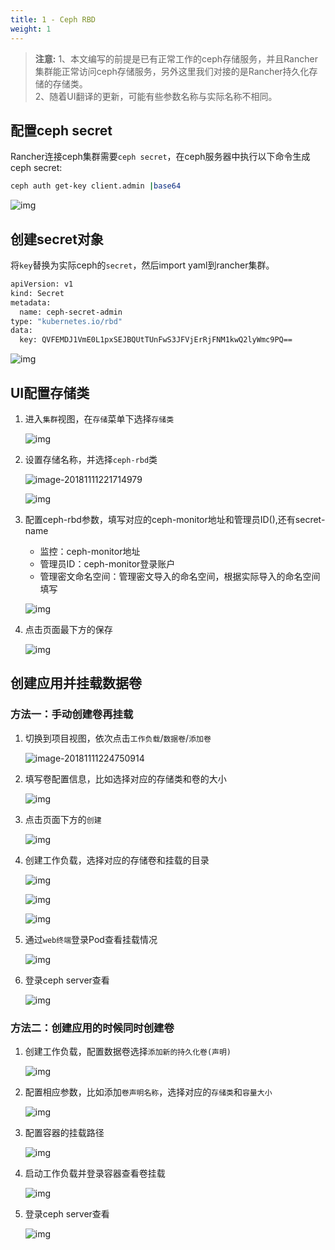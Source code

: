 ```yaml
---
title: 1 - Ceph RBD
weight: 1
---
```


>**注意:** 1、本文编写的前提是已有正常工作的ceph存储服务，并且Rancher集群能正常访问ceph存储服务，另外这里我们对接的是Rancher持久化存储的存储类。\
>2、随着UI翻译的更新，可能有些参数名称与实际名称不相同。

## 配置ceph secret

Rancher连接ceph集群需要`ceph secret`，在ceph服务器中执行以下命令生成ceph secret:

```bash
ceph auth get-key client.admin |base64
```

![img](_index.assets/clip_image002.png)

## 创建secret对象

将`key`替换为实际ceph的`secret`，然后import yaml到rancher集群。

```bash
apiVersion: v1
kind: Secret
metadata:
  name: ceph-secret-admin
type: "kubernetes.io/rbd"
data:
  key: QVFEMDJ1VmE0L1pxSEJBQUtTUnFwS3JFVjErRjFNM1kwQ2lyWmc9PQ==
```

![img](_index.assets/clip_image003.png)

## UI配置存储类

1. 进入`集群`视图，在`存储`菜单下选择`存储类`

    ![img](_index.assets/clip_image004.png)

2. 设置存储名称，并选择`ceph-rbd`类

    ![image-20181111221714979](_index.assets/image-20181111221714979.png)

    ![img](_index.assets/clip_image005.png)

3. 配置ceph-rbd参数，填写对应的ceph-monitor地址和管理员ID(),还有secret-name
    - 监控：ceph-monitor地址
    - 管理员ID：ceph-monitor登录账户
    - 管理密文命名空间：管理密文导入的命名空间，根据实际导入的命名空间填写

    ![img](_index.assets/clip_image006.png)

4. 点击页面最下方的保存

    ![img](_index.assets/clip_image007.png)

## 创建应用并挂载数据卷

### 方法一：手动创建卷再挂载

1. 切换到项目视图，依次点击`工作负载`/`数据卷`/`添加卷`

    ![image-20181111224750914](_index.assets/image-20181111224750914.png)

2. 填写卷配置信息，比如选择对应的存储类和卷的大小

    ![img](_index.assets/clip_image008.png)

3. 点击页面下方的`创建`

    ![img](_index.assets/clip_image009.png)

4. 创建工作负载，选择对应的存储卷和挂载的目录

    ![img](_index.assets/clip_image010.png)

    ![img](_index.assets/clip_image011.png)

    ![img](_index.assets/clip_image012.png)

5. 通过`web终端`登录Pod查看挂载情况

    ![img](_index.assets/clip_image013.png)

6. 登录ceph server查看

    ![img](_index.assets/clip_image014.png)

### 方法二：创建应用的时候同时创建卷

1. 创建工作负载，配置数据卷选择`添加新的持久化卷(声明)`

    ![img](_index.assets/clip_image015.png)

2. 配置相应参数，比如添加`卷声明名称`，选择对应的`存储类`和`容量大小`

    ![img](_index.assets/clip_image016.png)

3. 配置容器的挂载路径

    ![img](_index.assets/clip_image017.png)

4. 启动工作负载并登录容器查看卷挂载

    ![img](_index.assets/clip_image018.png)

5. 登录ceph server查看

    ![img](_index.assets/clip_image014.png)
    
